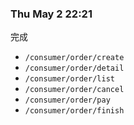 ### Thu May 2 22:21
完成
- `/consumer/order/create`
- `/consumer/order/detail`
- `/consumer/order/list` 
- `/consumer/order/cancel`
- `/consumer/order/pay`
- `/consumer/order/finish`
